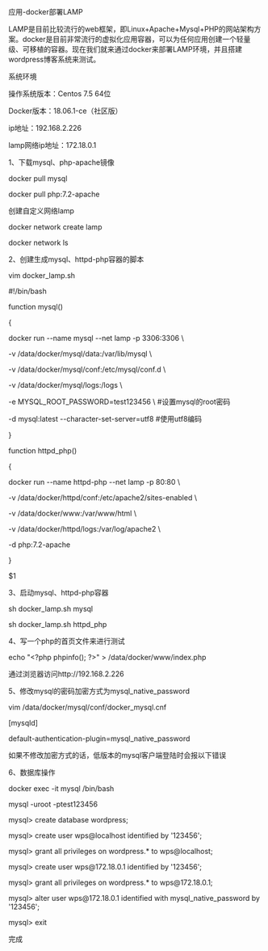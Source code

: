 应用-docker部署LAMP

LAMP是目前比较流行的web框架，即Linux+Apache+Mysql+PHP的网站架构方案。docker是目前非常流行的虚拟化应用容器，可以为任何应用创建一个轻量级、可移植的容器。现在我们就来通过docker来部署LAMP环境，并且搭建wordpress博客系统来测试。

系统环境

操作系统版本：Centos 7.5 64位

Docker版本：18.06.1-ce（社区版）

ip地址：192.168.2.226

lamp网络ip地址：172.18.0.1

1、下载mysql、php-apache镜像

docker pull mysql

docker pull php:7.2-apache

创建自定义网络lamp

docker network create lamp

docker network ls

2、创建生成mysql、httpd-php容器的脚本

vim docker_lamp.sh

\#!/bin/bash

function mysql()

{

docker run --name mysql --net lamp -p 3306:3306 \\

\-v /data/docker/mysql/data:/var/lib/mysql \\

\-v /data/docker/mysql/conf:/etc/mysql/conf.d \\

\-v /data/docker/mysql/logs:/logs \\

\-e MYSQL_ROOT_PASSWORD=test123456 \\ \#设置mysql的root密码

\-d mysql:latest --character-set-server=utf8 \#使用utf8编码

}

function httpd_php()

{

docker run --name httpd-php --net lamp -p 80:80 \\

\-v /data/docker/httpd/conf:/etc/apache2/sites-enabled \\

\-v /data/docker/www:/var/www/html \\

\-v /data/docker/httpd/logs:/var/log/apache2 \\

\-d php:7.2-apache

}

\$1

3、启动mysql、httpd-php容器

sh docker_lamp.sh mysql

sh docker_lamp.sh httpd_php

4、写一个php的首页文件来进行测试

echo "\<?php phpinfo(); ?\>" \> /data/docker/www/index.php

通过浏览器访问http://192.168.2.226

5、修改mysql的密码加密方式为mysql_native_password

vim /data/docker/mysql/conf/docker_mysql.cnf

[mysqld]

default-authentication-plugin=mysql_native_password

如果不修改加密方式的话，低版本的mysql客户端登陆时会报以下错误

6、数据库操作

docker exec -it mysql /bin/bash

mysql -uroot -ptest123456

mysql\> create database wordpress;

mysql\> create user wps\@localhost identified by '123456';

mysql\> grant all privileges on wordpress.\* to wps\@localhost;

mysql\> create user wps\@172.18.0.1 identified by '123456';

mysql\> grant all privileges on wordpress.\* to wps\@172.18.0.1;

mysql\> alter user wps\@172.18.0.1 identified with mysql_native_password by
'123456';

mysql\> exit

完成
